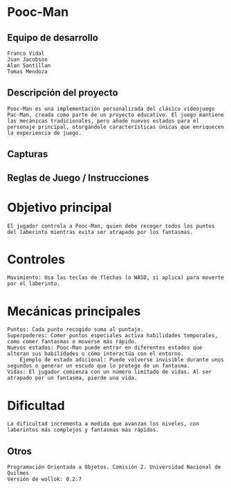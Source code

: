 # Pooc-Man

## Equipo de desarrollo

    Franco Vidal
    Juan Jacobson
    Alan Santillan
    Tomas Mendoza

## Descripción del proyecto

    Pooc-Man es una implementación personalizada del clásico videojuego Pac-Man, creada como parte de un proyecto educativo. El juego mantiene las mecánicas tradicionales, pero añade nuevos estados para el personaje principal, otorgándole características únicas que enriquecen la experiencia de juego.

## Capturas


## Reglas de Juego / Instrucciones

# Objetivo principal
    El jugador controla a Pooc-Man, quien debe recoger todos los puntos del laberinto mientras evita ser atrapado por los fantasmas.

# Controles
    Movimiento: Usa las teclas de flechas (o WASD, si aplica) para moverte por el laberinto.

# Mecánicas principales
    Puntos: Cada punto recogido suma al puntaje.
    Superpoderes: Comer puntos especiales activa habilidades temporales, como comer fantasmas o moverse más rápido.
    Nuevos estados: Pooc-Man puede entrar en diferentes estados que alteran sus habilidades o cómo interactúa con el entorno.
        Ejemplo de estado adicional: Puede volverse invisible durante unos segundos o generar un escudo que lo protege de un fantasma.
    Vidas: El jugador comienza con un número limitado de vidas. Al ser atrapado por un fantasma, pierde una vida.

# Dificultad
    La dificultad incrementa a medida que avanzan los niveles, con laberintos más complejos y fantasmas más rápidos.




## Otros
    Programación Orientada a Objetos. Comisión 2. Universidad Nacional de Quilmes 
    Versión de wollok: 0.2.7 


